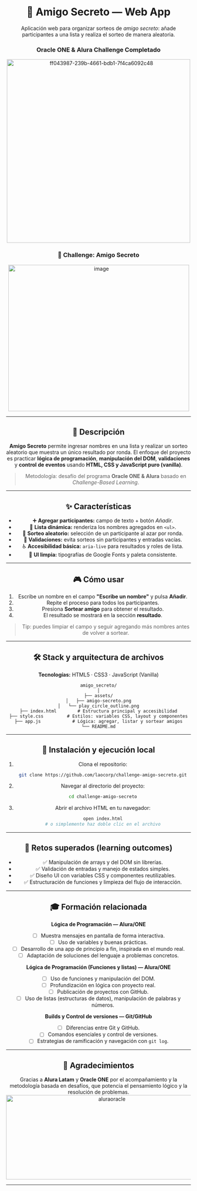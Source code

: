 <div align="center">

# 🎁 Amigo Secreto — Web App

Aplicación web para organizar sorteos de _amigo secreto_: añade participantes a una lista y realiza el sorteo de manera aleatoria.

### Oracle ONE & Alura Challenge Completado

<img width="500" height="500" alt="ff043987-239b-4661-bdb1-7f4ca6092c48" src="https://github.com/user-attachments/assets/11c18b91-1857-4754-bc76-c7bceef42c1e" />

### 🎯 Challenge: Amigo Secreto

<img width="493" height="399" alt="image" src="https://github.com/user-attachments/assets/8f8cbe1e-ebad-4bb2-9cda-40b14f0068bc" />

---

## 📌 Descripción

**Amigo Secreto** permite ingresar nombres en una lista y realizar un sorteo aleatorio que muestra un único resultado por ronda. El enfoque del proyecto es practicar **lógica de programación**, **manipulación del DOM**, **validaciones** y **control de eventos** usando **HTML, CSS y JavaScript puro (vanilla)**.

> Metodología: desafío del programa **Oracle ONE & Alura** basado en _Challenge-Based Learning_.

---

## ✨ Características

- ➕ **Agregar participantes:** campo de texto + botón _Añadir_.
- 📝 **Lista dinámica:** renderiza los nombres agregados en `<ul>`.
- 🎲 **Sorteo aleatorio:** selección de un participante al azar por ronda.
- 🧯 **Validaciones:** evita sorteos sin participantes y entradas vacías.
- ♿ **Accesibilidad básica:** `aria-live` para resultados y roles de lista.
- 🎨 **UI limpia:** tipografías de Google Fonts y paleta consistente.

---

## 🎮 Cómo usar

1. Escribe un nombre en el campo **"Escribe un nombre"** y pulsa **Añadir**.
2. Repite el proceso para todos los participantes.
3. Presiona **Sortear amigo** para obtener el resultado.
4. El resultado se mostrará en la sección **resultado**.

> Tip: puedes limpiar el campo y seguir agregando más nombres antes de volver a sortear.

---

## 🛠️ Stack y arquitectura de archivos

**Tecnologías:** HTML5 · CSS3 · JavaScript (Vanilla)

```
amigo_secreto/
│
├── assets/
│   ├── amigo-secreto.png
│   └── play_circle_outline.png
├── index.html        # Estructura principal y accesibilidad
├── style.css         # Estilos: variables CSS, layout y componentes
├── app.js            # Lógica: agregar, listar y sortear amigos
└── README.md
```

---

## 🚀 Instalación y ejecución local

1. Clona el repositorio:

   ```bash
   git clone https://github.com/laocorp/challenge-amigo-secreto.git
   ```

2. Navegar al directorio del proyecto:

   ```bash
   cd challenge-amigo-secreto
   ```

3. Abrir el archivo HTML en tu navegador:
   ```bash
   open index.html
   # o simplemente haz doble clic en el archivo
   ```

---

## 🧩 Retos superados (learning outcomes)

- ✅ Manipulación de arrays y del DOM sin librerías.
- ✅ Validación de entradas y manejo de estados simples.
- ✅ Diseño UI con variables CSS y componentes reutilizables.
- ✅ Estructuración de funciones y limpieza del flujo de interacción.

---

## 🎓 Formación relacionada

**Lógica de Programación — Alura/ONE**

- [ ] Muestra mensajes en pantalla de forma interactiva.
- [ ] Uso de variables y buenas prácticas.
- [ ] Desarrollo de una app de principio a fin, inspirada en el mundo real.
- [ ] Adaptación de soluciones del lenguaje a problemas concretos.

**Lógica de Programación (Funciones y listas) — Alura/ONE**

- [ ] Uso de funciones y manipulación del DOM.
- [ ] Profundización en lógica con proyecto real.
- [ ] Publicación de proyectos con GitHub.
- [ ] Uso de listas (estructuras de datos), manipulación de palabras y números.

**Builds y Control de versiones — Git/GitHub**

- [ ] Diferencias entre Git y GitHub.
- [ ] Comandos esenciales y control de versiones.
- [ ] Estrategias de ramificación y navegación con `git log`.

---

## 🙌 Agradecimientos

Gracias a **Alura Latam** y **Oracle ONE** por el acompañamiento y la metodología basada en desafíos, que potencia el pensamiento lógico y la resolución de problemas.
<img width="561" height="230" alt="aluraoracle" src="https://github.com/user-attachments/assets/4586a001-d3be-403e-bd46-7164753001b3" />

---
